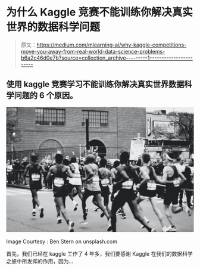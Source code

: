 # 为什么 Kaggle 竞赛不能训练你解决真实世界的数据科学问题

> 原文：<https://medium.com/mlearning-ai/why-kaggle-competitions-move-you-away-from-real-world-data-science-problems-b6a2c46d0e7b?source=collection_archive---------1----------------------->

## 使用 kaggle 竞赛学习不能训练你解决真实世界数据科学问题的 6 个原因。

![](img/d4eb4b90b399ed2859b26c04609e1faa.png)

Image Courtesy : Ben Stern on unsplash.com

首先，我们已经在 kaggle 工作了 4 年多，我们要感谢 Kaggle 在我们的数据科学之旅中所发挥的作用，因为…
